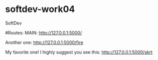 # softdev-work04
SoftDev

#Routes:
MAIN: http://127.0.0.1:5000/

Another one: http://127.0.0.1:5000/fire

My favorite one! I highly suggest you see this: http://127.0.0.1:5000/skrt

